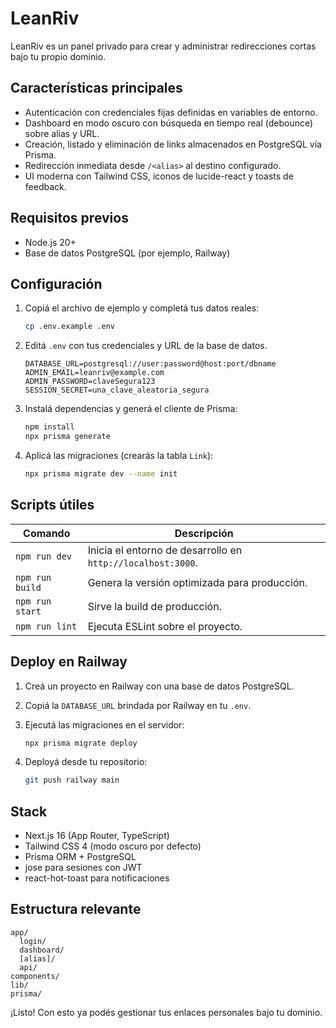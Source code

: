 # LeanRiv

LeanRiv es un panel privado para crear y administrar redirecciones cortas bajo tu propio dominio.

## Características principales

- Autenticación con credenciales fijas definidas en variables de entorno.
- Dashboard en modo oscuro con búsqueda en tiempo real (debounce) sobre alias y URL.
- Creación, listado y eliminación de links almacenados en PostgreSQL vía Prisma.
- Redirección inmediata desde `/<alias>` al destino configurado.
- UI moderna con Tailwind CSS, iconos de lucide-react y toasts de feedback.

## Requisitos previos

- Node.js 20+
- Base de datos PostgreSQL (por ejemplo, Railway)

## Configuración

1. Copiá el archivo de ejemplo y completá tus datos reales:

   ```bash
   cp .env.example .env
   ```

2. Editá `.env` con tus credenciales y URL de la base de datos.

   ```dotenv
   DATABASE_URL=postgresql://user:password@host:port/dbname
   ADMIN_EMAIL=leanriv@example.com
   ADMIN_PASSWORD=claveSegura123
   SESSION_SECRET=una_clave_aleatoria_segura
   ```

3. Instalá dependencias y generá el cliente de Prisma:

   ```bash
   npm install
   npx prisma generate
   ```

4. Aplicá las migraciones (crearás la tabla `Link`):

   ```bash
   npx prisma migrate dev --name init
   ```

## Scripts útiles

| Comando | Descripción |
| ------- | ----------- |
| `npm run dev` | Inicia el entorno de desarrollo en `http://localhost:3000`. |
| `npm run build` | Genera la versión optimizada para producción. |
| `npm run start` | Sirve la build de producción. |
| `npm run lint` | Ejecuta ESLint sobre el proyecto. |

## Deploy en Railway

1. Creá un proyecto en Railway con una base de datos PostgreSQL.
2. Copiá la `DATABASE_URL` brindada por Railway en tu `.env`.
3. Ejecutá las migraciones en el servidor:

   ```bash
   npx prisma migrate deploy
   ```

4. Deployá desde tu repositorio:

   ```bash
   git push railway main
   ```

## Stack

- Next.js 16 (App Router, TypeScript)
- Tailwind CSS 4 (modo oscuro por defecto)
- Prisma ORM + PostgreSQL
- jose para sesiones con JWT
- react-hot-toast para notificaciones

## Estructura relevante

```
app/
  login/
  dashboard/
  [alias]/
  api/
components/
lib/
prisma/
```

¡Listo! Con esto ya podés gestionar tus enlaces personales bajo tu dominio.
